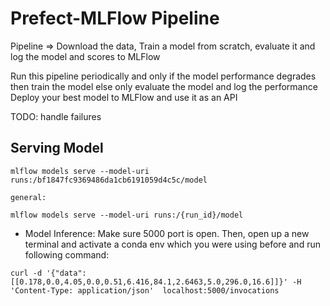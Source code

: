 # Prefect-MLFlow Pipeline

Pipeline => Download the data, Train a model from scratch, evaluate it and log the model and scores to MLFlow

Run this pipeline periodically and only if the model performance degrades then train the model else only evaluate the model and log the  performance
Deploy your best model to MLFlow and use it as an API

TODO: handle failures

## Serving Model

```
mlflow models serve --model-uri runs:/bf1847fc9369486da1cb6191059d4c5c/model

general:

mlflow models serve --model-uri runs:/{run_id}/model
```

- Model Inference: Make sure 5000 port is open. Then, open up a new terminal and activate a conda env which you were using before and run following command:

```
curl -d '{"data":[[0.178,0.0,4.05,0.0,0.51,6.416,84.1,2.6463,5.0,296.0,16.6]]}' -H 'Content-Type: application/json'  localhost:5000/invocations
```

